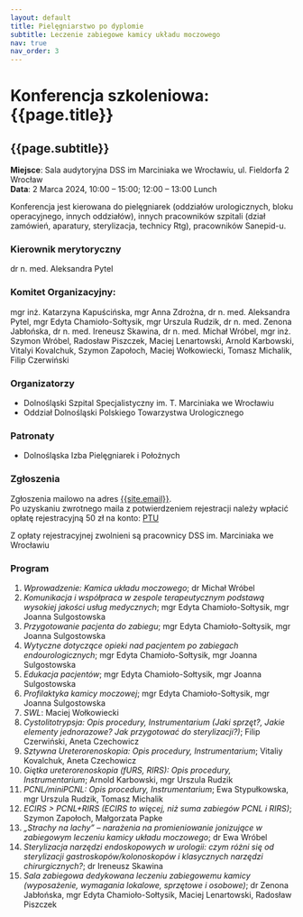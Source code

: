 ```yaml
---
layout: default
title: Pielęgniarstwo po dyplomie
subtitle: Leczenie zabiegowe kamicy układu moczowego
nav: true
nav_order: 3
---
```



Konferencja szkoleniowa: {{page.title}}
===

{{page.subtitle}}
---

**Miejsce**: Sala audytoryjna DSS im Marciniaka we Wrocławiu, ul. Fieldorfa 2 Wrocław<br/>
**Data**: 2 Marca 2024, 10:00 – 15:00; 12:00 – 13:00 Lunch

Konferencja jest kierowana do pielęgniarek (oddziałów urologicznych, bloku operacyjnego, innych oddziałów), innych pracowników szpitali (dział zamówień, aparatury, sterylizacja, technicy Rtg), pracowników Sanepid-u.


### Kierownik merytoryczny
dr n. med. Aleksandra Pytel

### Komitet Organizacyjny:
mgr inż. Katarzyna Kapuścińska, mgr Anna Zdrożna, dr n. med. Aleksandra Pytel, mgr Edyta Chamioło-Sołtysik, mgr Urszula Rudzik, dr n. med. Zenona Jabłońska, dr n. med. Ireneusz Skawina, dr n. med. Michał Wróbel, mgr inż. Szymon Wróbel, Radosław Piszczek, Maciej Lenartowski, Arnold Karbowski, Vitalyi Kovalchuk, Szymon Zapołoch, Maciej Wołkowiecki, Tomasz Michalik, Filip Czerwiński

### Organizatorzy
* Dolnośląski Szpital Specjalistyczny im. T. Marciniaka we Wrocławiu
* Oddział Dolnośląski Polskiego Towarzystwa Urologicznego

### Patronaty
* Dolnośląska Izba Pielęgniarek i Położnych

### Zgłoszenia
Zgłoszenia mailowo na adres <a href="mailto:{{site.email}}">{{site.email}}</a>.<br/>
Po uzyskaniu zwrotnego maila z potwierdzeniem rejestracji należy wpłacić opłatę rejestracyjną 50 zł na konto: <a href="/pages/kontakt.html">PTU</a>

Z opłaty rejestracyjnej zwolnieni są pracownicy DSS im. Marciniaka we Wrocławiu

### Program
1.	*Wprowadzenie: Kamica układu moczowego*; dr Michał Wróbel
2.	*Komunikacja i współpraca w zespole terapeutycznym podstawą wysokiej jakości usług medycznych*; mgr Edyta Chamioło-Sołtysik, mgr Joanna Sulgostowska
3.	*Przygotowanie pacjenta do zabiegu*; mgr Edyta Chamioło-Sołtysik, mgr Joanna Sulgostowska
4.	*Wytyczne dotyczące opieki nad pacjentem po zabiegach endourologicznych*; mgr Edyta Chamioło-Sołtysik, mgr Joanna Sulgostowska
5.	*Edukacja pacjentów*; mgr Edyta Chamioło-Sołtysik, mgr Joanna Sulgostowska
6.	*Profilaktyka kamicy moczowej*; mgr Edyta Chamioło-Sołtysik, mgr Joanna Sulgostowska
7.	*SWL*: Maciej Wołkowiecki
8.	*Cystolitotrypsja: Opis procedury, Instrumentarium (Jaki sprzęt?, Jakie elementy jednorazowe? Jak przygotować do sterylizacji?)*; Filip Czerwiński, Aneta Czechowicz
9.	*Sztywna Ureterorenoskopia: Opis procedury, Instrumentarium*; Vitaliy Kovalchuk, Aneta Czechowicz
10.	*Giętka ureterorenoskopia (fURS, RIRS): Opis procedury, Instrumentarium*; Arnold Karbowski, mgr Urszula Rudzik
11.	*PCNL/miniPCNL: Opis procedury, Instrumentarium*; Ewa Stypułkowska, mgr Urszula Rudzik, Tomasz Michalik
12.	*ECIRS > PCNL+RIRS (ECIRS to więcej, niż suma zabiegów PCNL i RIRS)*; Szymon Zapołoch, Małgorzata Papke
13.	*„Strachy na lachy” – narażenia na promieniowanie jonizujące w zabiegowym leczeniu kamicy układu moczowego*; dr Ewa Wróbel
14.	*Sterylizacja narzędzi endoskopowych w urologii: czym różni się od sterylizacji gastroskopów/kolonoskopów i  klasycznych narzędzi chirurgicznych?*; dr Ireneusz Skawina
15.	*Sala zabiegowa dedykowana leczeniu zabiegowemu kamicy (wyposażenie, wymagania lokalowe, sprzętowe i osobowe)*; dr Zenona Jabłońska, mgr Edyta Chamioło-Sołtysik, Maciej Lenartowski, Radosław Piszczek
